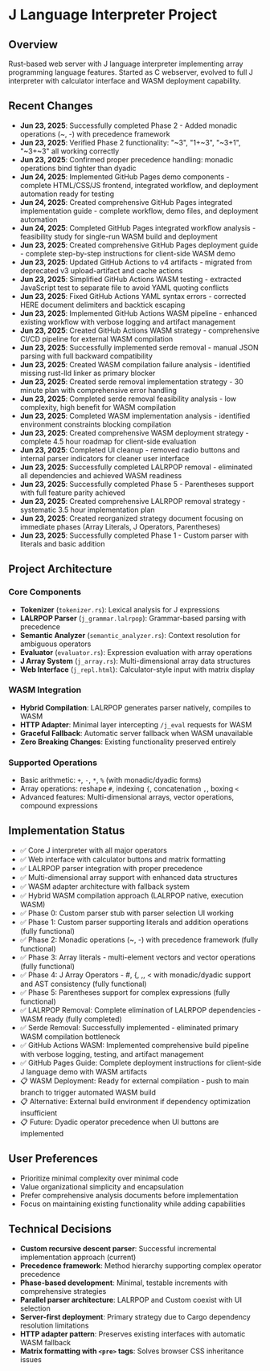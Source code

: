 # J Language Interpreter Project

## Overview
Rust-based web server with J language interpreter implementing array programming language features. Started as C webserver, evolved to full J interpreter with calculator interface and WASM deployment capability.

## Recent Changes
- **Jun 23, 2025**: Successfully completed Phase 2 - Added monadic operations (~, -) with precedence framework
- **Jun 23, 2025**: Verified Phase 2 functionality: "~3", "1+~3", "~3+1", "~3+~3" all working correctly
- **Jun 23, 2025**: Confirmed proper precedence handling: monadic operations bind tighter than dyadic
- **Jun 24, 2025**: Implemented GitHub Pages demo components - complete HTML/CSS/JS frontend, integrated workflow, and deployment automation ready for testing
- **Jun 24, 2025**: Created comprehensive GitHub Pages integrated implementation guide - complete workflow, demo files, and deployment automation
- **Jun 24, 2025**: Completed GitHub Pages integrated workflow analysis - feasibility study for single-run WASM build and deployment
- **Jun 23, 2025**: Created comprehensive GitHub Pages deployment guide - complete step-by-step instructions for client-side WASM demo
- **Jun 23, 2025**: Updated GitHub Actions to v4 artifacts - migrated from deprecated v3 upload-artifact and cache actions
- **Jun 23, 2025**: Simplified GitHub Actions WASM testing - extracted JavaScript test to separate file to avoid YAML quoting conflicts
- **Jun 23, 2025**: Fixed GitHub Actions YAML syntax errors - corrected HERE document delimiters and backtick escaping
- **Jun 23, 2025**: Implemented GitHub Actions WASM pipeline - enhanced existing workflow with verbose logging and artifact management
- **Jun 23, 2025**: Created GitHub Actions WASM strategy - comprehensive CI/CD pipeline for external WASM compilation
- **Jun 23, 2025**: Successfully implemented serde removal - manual JSON parsing with full backward compatibility
- **Jun 23, 2025**: Created WASM compilation failure analysis - identified missing rust-lld linker as primary blocker
- **Jun 23, 2025**: Created serde removal implementation strategy - 30 minute plan with comprehensive error handling
- **Jun 23, 2025**: Completed serde removal feasibility analysis - low complexity, high benefit for WASM compilation
- **Jun 23, 2025**: Completed WASM implementation analysis - identified environment constraints blocking compilation
- **Jun 23, 2025**: Created comprehensive WASM deployment strategy - complete 4.5 hour roadmap for client-side evaluation
- **Jun 23, 2025**: Completed UI cleanup - removed radio buttons and internal parser indicators for cleaner user interface
- **Jun 23, 2025**: Successfully completed LALRPOP removal - eliminated all dependencies and achieved WASM readiness
- **Jun 23, 2025**: Successfully completed Phase 5 - Parentheses support with full feature parity achieved
- **Jun 23, 2025**: Created comprehensive LALRPOP removal strategy - systematic 3.5 hour implementation plan
- **Jun 23, 2025**: Created reorganized strategy document focusing on immediate phases (Array Literals, J Operators, Parentheses)
- **Jun 23, 2025**: Successfully completed Phase 1 - Custom parser with literals and basic addition

## Project Architecture

### Core Components
- **Tokenizer** (`tokenizer.rs`): Lexical analysis for J expressions
- **LALRPOP Parser** (`j_grammar.lalrpop`): Grammar-based parsing with precedence
- **Semantic Analyzer** (`semantic_analyzer.rs`): Context resolution for ambiguous operators
- **Evaluator** (`evaluator.rs`): Expression evaluation with array operations
- **J Array System** (`j_array.rs`): Multi-dimensional array data structures
- **Web Interface** (`j_repl.html`): Calculator-style input with matrix display

### WASM Integration
- **Hybrid Compilation**: LALRPOP generates parser natively, compiles to WASM
- **HTTP Adapter**: Minimal layer intercepting `/j_eval` requests for WASM
- **Graceful Fallback**: Automatic server fallback when WASM unavailable
- **Zero Breaking Changes**: Existing functionality preserved entirely

### Supported Operations
- Basic arithmetic: `+`, `-`, `*`, `%` (with monadic/dyadic forms)
- Array operations: reshape `#`, indexing `{`, concatenation `,`, boxing `<`
- Advanced features: Multi-dimensional arrays, vector operations, compound expressions

## Implementation Status
- ✅ Core J interpreter with all major operators
- ✅ Web interface with calculator buttons and matrix formatting
- ✅ LALRPOP parser integration with proper precedence
- ✅ Multi-dimensional array support with enhanced data structures
- ✅ WASM adapter architecture with fallback system
- ✅ Hybrid WASM compilation approach (LALRPOP native, execution WASM)
- ✅ Phase 0: Custom parser stub with parser selection UI working
- ✅ Phase 1: Custom parser supporting literals and addition operations (fully functional)
- ✅ Phase 2: Monadic operations (~, -) with precedence framework (fully functional)
- ✅ Phase 3: Array literals - multi-element vectors and vector operations (fully functional)
- ✅ Phase 4: J Array Operators - #, {, ,, < with monadic/dyadic support and AST consistency (fully functional)
- ✅ Phase 5: Parentheses support for complex expressions (fully functional)
- ✅ LALRPOP Removal: Complete elimination of LALRPOP dependencies - WASM ready (fully completed)
- ✅ Serde Removal: Successfully implemented - eliminated primary WASM compilation bottleneck
- ✅ GitHub Actions WASM: Implemented comprehensive build pipeline with verbose logging, testing, and artifact management
- ✅ GitHub Pages Guide: Complete deployment instructions for client-side J language demo with WASM artifacts
- 📋 WASM Deployment: Ready for external compilation - push to main branch to trigger automated WASM build
- 📋 Alternative: External build environment if dependency optimization insufficient
- 📋 Future: Dyadic operator precedence when UI buttons are implemented

## User Preferences
- Prioritize minimal complexity over minimal code
- Value organizational simplicity and encapsulation
- Prefer comprehensive analysis documents before implementation
- Focus on maintaining existing functionality while adding capabilities

## Technical Decisions
- **Custom recursive descent parser**: Successful incremental implementation approach (current)
- **Precedence framework**: Method hierarchy supporting complex operator precedence
- **Phase-based development**: Minimal, testable increments with comprehensive strategies
- **Parallel parser architecture**: LALRPOP and Custom coexist with UI selection
- **Server-first deployment**: Primary strategy due to Cargo dependency resolution limitations
- **HTTP adapter pattern**: Preserves existing interfaces with automatic WASM fallback
- **Matrix formatting with `<pre>` tags**: Solves browser CSS inheritance issues